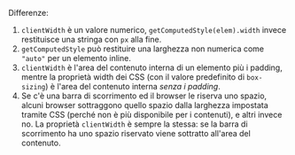 Differenze:

1. `clientWidth` è un valore numerico, `getComputedStyle(elem).width` invece restituisce una stringa con `px` alla fine.
2. `getComputedStyle` può restituire una larghezza non numerica come `"auto"` per un elemento inline.
3. `clientWidth` è l'area del contenuto interna di un elemento più i padding, mentre la proprietà width dei CSS (con il valore predefinito di `box-sizing`) è l'area del contenuto interna *senza i padding*.
4. Se c'è una barra di scorrimento ed il browser le riserva uno spazio, alcuni browser sottraggono quello spazio dalla larghezza impostata tramite CSS (perché non è più disponibile per i contenuti), e altri invece no. La proprietà `clientWidth` è sempre la stessa: se la barra di scorrimento ha uno spazio riservato viene sottratto all'area del contenuto.

